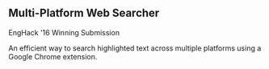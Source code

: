## Multi-Platform Web Searcher

EngHack '16 Winning Submission

An efficient way to search highlighted text across multiple platforms using a Google Chrome extension.
